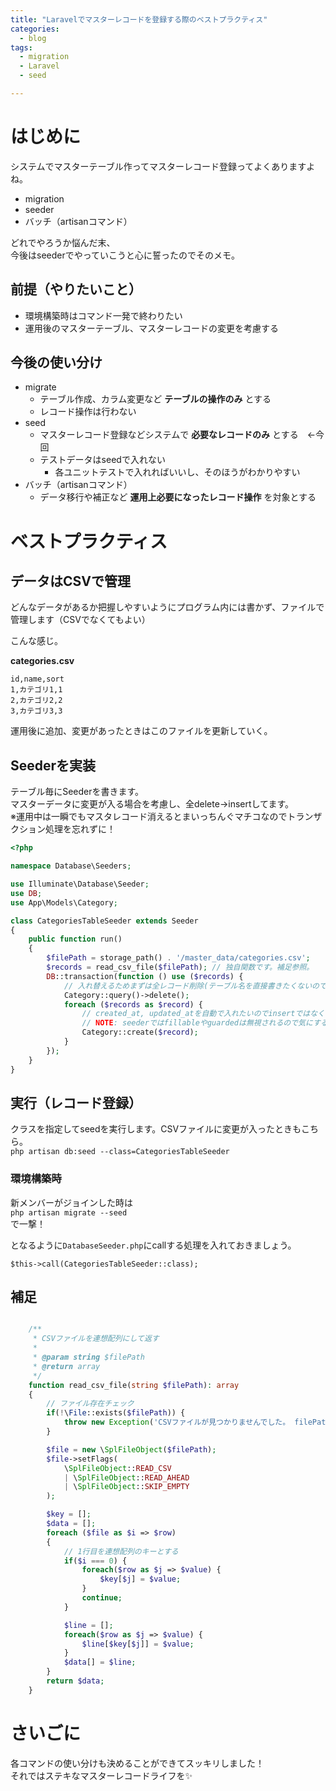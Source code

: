 ```yaml
---
title: "Laravelでマスターレコードを登録する際のベストプラクティス"
categories:
  - blog
tags:
  - migration
  - Laravel
  - seed

---
```


# はじめに  
システムでマスターテーブル作ってマスターレコード登録ってよくありますよね。  
  
- migration  
- seeder  
- バッチ（artisanコマンド）  
  
どれでやろうか悩んだ末、  
今後はseederでやっていこうと心に誓ったのでそのメモ。  
  
## 前提（やりたいこと）  
  
- 環境構築時はコマンド一発で終わりたい  
- 運用後のマスターテーブル、マスターレコードの変更を考慮する  
  
## 今後の使い分け  
  
- migrate  
    - テーブル作成、カラム変更など **テーブルの操作のみ** とする  
    - レコード操作は行わない  
- seed  
    - マスターレコード登録などシステムで **必要なレコードのみ** とする　←今回  
    - テストデータはseedで入れない  
        - 各ユニットテストで入れればいいし、そのほうがわかりやすい  
- バッチ（artisanコマンド）  
    - データ移行や補正など **運用上必要になったレコード操作** を対象とする  
  
# ベストプラクティス  
  
## データはCSVで管理  
どんなデータがあるか把握しやすいようにプログラム内には書かず、ファイルで管理します（CSVでなくてもよい）  
  
こんな感じ。  
  
**categories.csv**  

```csv
id,name,sort
1,カテゴリ1,1
2,カテゴリ2,2
3,カテゴリ3,3
```

運用後に追加、変更があったときはこのファイルを更新していく。  
  
## Seederを実装  
  
テーブル毎にSeederを書きます。  
マスターデータに変更が入る場合を考慮し、全delete->insertしてます。  
※運用中は一瞬でもマスタレコード消えるとまいっちんぐマチコなのでトランザクション処理を忘れずに！  
  
```php
<?php

namespace Database\Seeders;

use Illuminate\Database\Seeder;
use DB;
use App\Models\Category;

class CategoriesTableSeeder extends Seeder
{
    public function run()
    {
        $filePath = storage_path() . '/master_data/categories.csv';
        $records = read_csv_file($filePath); // 独自関数です。補足参照。
        DB::transaction(function () use ($records) {
            // 入れ替えるためまずは全レコード削除(テーブル名を直接書きたくないのでモデルを使用)
            Category::query()->delete();
            foreach ($records as $record) {
                // created_at, updated_atを自動で入れたいのでinsertではなくモデルでcreateしている。
                // NOTE: seederではfillableやguardedは無視されるので気にする必要なし。
                Category::create($record);
            }
        });
    }
}
```

## 実行（レコード登録）  
  
クラスを指定してseedを実行します。CSVファイルに変更が入ったときもこちら。  
`php artisan db:seed --class=CategoriesTableSeeder`  
  
### 環境構築時  
  
新メンバーがジョインした時は  
`php artisan migrate --seed`  
で一撃！  
  
となるように`DatabaseSeeder.php`にcallする処理を入れておきましょう。  
  
```
$this->call(CategoriesTableSeeder::class);
```

  
## 補足  
  
```php

    /**
     * CSVファイルを連想配列にして返す
     *
     * @param string $filePath
     * @return array
     */
    function read_csv_file(string $filePath): array
    {
        // ファイル存在チェック
        if(!\File::exists($filePath)) {
            throw new Exception('CSVファイルが見つかりませんでした。 filePath: '.$filePath);
        }

        $file = new \SplFileObject($filePath);
        $file->setFlags(
            \SplFileObject::READ_CSV
            | \SplFileObject::READ_AHEAD
            | \SplFileObject::SKIP_EMPTY
        );

        $key = [];
        $data = [];
        foreach ($file as $i => $row)
        {
            // 1行目を連想配列のキーとする
            if($i === 0) {
                foreach($row as $j => $value) {
                    $key[$j] = $value;
                }
                continue;
            }

            $line = [];
            foreach($row as $j => $value) {
                $line[$key[$j]] = $value;
            }
            $data[] = $line;
        }
        return $data;
    }
```

# さいごに  
  
各コマンドの使い分けも決めることができてスッキリしました！  
それではステキなマスターレコードライフを✨  
